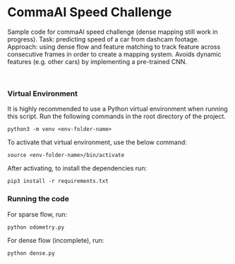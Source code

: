 # CommaAI Speed Challenge
Sample code for commaAI speed challenge (dense mapping still work in progress).
Task: predicting speed of a car from dashcam footage.</br>
Approach: using dense flow and feature matching to track feature across consecutive frames in order to create a mapping system. Avoids dynamic features (e.g. other  cars) by implementing a pre-trained CNN. </br>

<br>

### Virtual Environment

It is highly recommended to use a Python virtual environment when running this script. Run the following commands in the root directory of the project.
```
python3 -m venv <env-folder-name>
```

To activate that virtual environment, use the below command:
```
source <env-folder-name>/bin/activate
```

After activating, to install the dependencies run:
```
pip3 install -r requirements.txt
```

### Running the code
For sparse flow, run:
```
python odometry.py
```

For dense flow (incomplete), run:
```
python dense.py
```
